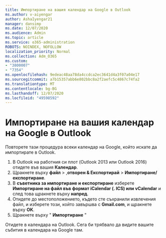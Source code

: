 ```yaml
---
title: Импортиране на вашия календар на Google в Outlook
ms.author: v-aiyengar
author: AshaIyengar21
manager: dansimp
ms.date: 12/07/2020
ms.audience: Admin
ms.topic: article
ms.service: o365-administration
ROBOTS: NOINDEX, NOFOLLOW
localization_priority: Normal
ms.collection: Adm_O365
ms.custom:
- "3800007"
- "7354"
ms.openlocfilehash: 9edeac48aa78da4ccdca2ec3641d4a3f07a04e17
ms.sourcegitcommit: a7b15357abb6e802bbc8a2f2aefc5c4867c74fa2
ms.translationtype: MT
ms.contentlocale: bg-BG
ms.lasthandoff: 12/07/2020
ms.locfileid: "49598592"
---
```

# <a name="import-your-google-calendar-to-outlook"></a>Импортиране на вашия календар на Google в Outlook

Повторете тази процедура всеки календар на Google, който искате да импортирате в Outlook.

1. В Outlook на работния си плот (Outlook 2013 или Outlook 2016) отидете във вашия **Календар**.
1. Щракнете върху **файл**  >  ,**отворен & Експортирай**  >  **Импортиране/експортиране**.
1. В **съветника за импортиране и експортиране** изберете **Импортиране на файл във формат iCalendar (. ICS) или vCalendar** и след това щракнете върху **напред**.
1. Отидете до местоположението, където сте съхранили извлечения файл, и изберете този, който завършва с **Gmail.com**, и щракнете върху **OK**.
1. Щракнете върху " **Импортиране** "

Отидете в календара на Outlook. Сега би трябвало да видите вашите събития в календара на Google там.

